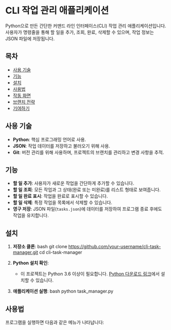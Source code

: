 
# CLI 작업 관리 애플리케이션

Python으로 만든 간단한 커맨드 라인 인터페이스(CLI) 작업 관리 애플리케이션입니다. 사용자가 명령줄을 통해 할 일을 추가, 조회, 완료, 삭제할 수 있으며, 작업 정보는 JSON 파일에 저장됩니다.

## 목차
- [사용 기술](#사용-기술)
- [기능](#기능)
- [설치](#설치)
- [사용법](#사용법)
- [작동 화면](#작동-화면)
- [브랜치 전략](#브랜치-전략)
- [기여하기](#기여하기)

## 사용 기술

- **Python**: 핵심 프로그래밍 언어로 사용.
- **JSON**: 작업 데이터를 저장하고 불러오기 위해 사용.
- **Git**: 버전 관리를 위해 사용하며, 프로젝트의 브랜치를 관리하고 변경 사항을 추적.

## 기능

- **할 일 추가**: 사용자가 새로운 작업을 간단하게 추가할 수 있습니다.
- **할 일 조회**: 모든 작업과 그 상태(완료 또는 미완료)를 리스트 형태로 보여줍니다.
- **할 일 완료 표시**: 작업을 완료로 표시할 수 있습니다.
- **할 일 삭제**: 특정 작업을 목록에서 삭제할 수 있습니다.
- **영구 저장**: JSON 파일(`tasks.json`)에 데이터를 저장하여 프로그램 종료 후에도 작업을 유지합니다.

## 설치

1. **저장소 클론**:
    bash
    git clone https://github.com/your-username/cli-task-manager.git
    cd cli-task-manager
    

2. **Python 설치 확인**:
    - 이 프로젝트는 Python 3.6 이상이 필요합니다. [Python 다운로드 링크](https://www.python.org/downloads/)에서 설치할 수 있습니다.

3. **애플리케이션 실행**:
    bash
    python task_manager.py
    

## 사용법

프로그램을 실행하면 다음과 같은 메뉴가 나타납니다:

